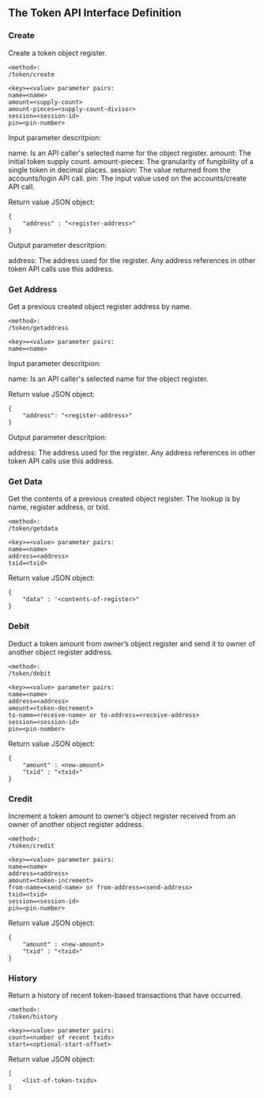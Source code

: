 The Token API Interface Definition
-----------------------------------

### Create

Create a token object register.

```
<method>:
/token/create

<key>=<value> parameter pairs:
name=<name>
amount=<supply-count>
amount-pieces=<supply-count-divisor>
session=<session-id>
pin=<pin-number>
```

Input parameter descritpion:
        
name:
    Is an API caller's selected name for the object register.
amount:
    The initial token supply count.
amount-pieces:
    The granularity of fungibility of a single token in decimal places.
session:
     The value returned from the accounts/login API call.
pin:
     The input value used on the accounts/create API call.

Return value JSON object:
```    
{
    "address" : "<register-address>"
}    
```

Output parameter descritpion:

address:
    The address used for the register. Any address references in other token
    API calls use this address.    

### Get Address

Get a previous created object register address by name.

```
<method>:
/token/getaddress

<key>=<value> parameter pairs:
name=<name>
```

Input parameter descritpion:
        
name:
    Is an API caller's selected name for the object register.

Return value JSON object:
```
{
    "address": "<register-address>"
}
```

Output parameter descritpion:

address:
    The address used for the register. Any address references in other token
    API calls use this address.    

### Get Data

Get the contents of a previous created object register. The lookup is by name,
register address, or txid.

```
<method>:
/token/getdata

<key>=<value> parameter pairs:
name=<name>
address=<address>
txid=<txid>
```

Return value JSON object:
```
{
    "data" : '<contents-of-register>"
}
```

### Debit

Deduct a token amount from owner’s object register and send it to owner of
another object register address.

```
<method>:
/token/debit

<key>=<value> parameter pairs:
name=<name>
address=<address>
amount=<token-decrement>
to-name=<receive-name> or to-address=<receive-address>
session=<session-id>
pin=<pin-number>
```

Return value JSON object:
```
{
    "amount" : <new-amount>
    "txid" : "<txid>"
}            
```

### Credit

Increment a token amount to owner’s object register received from an owner of
another object register address.


```
<method>:
/token/credit

<key>=<value> parameter pairs:
name=<name>
address=<address>
amount=<token-increment>
from-name=<send-name> or from-address=<send-address>
txid=<txid>
session=<session-id>
pin=<pin-number>    
```

Return value JSON object:
```
{
    "amount" : <new-amount>
    "txid" : "<txid>"
}            
```
                
### History

Return a history of recent token-based transactions that have occurred.

```
<method>:
/token/history

<key>=<value> parameter pairs:
count=<number of recent txids>
start=<optional-start-offset>
```

Return value JSON object:
```
[
    <list-of-token-txids>
]
```
    